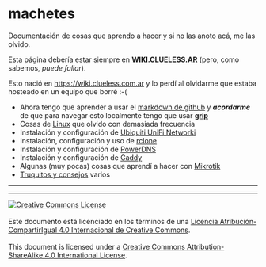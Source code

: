 # machetes
Documentación de cosas que aprendo a hacer y si no las anoto acá, me las olvido.

Esta página debería estar siempre en 
[**WIKI.CLUELESS.AR**](https://wiki.clueless.ar) (pero, como sabemos, _puede
fallar_).

Esto nació en https://wiki.clueless.com.ar y lo perdí al olvidarme que estaba 
hosteado en un equipo que borré :-(

* Ahora tengo que aprender a usar el [markdown de github](MarkdownDeGithub.md) y 
**_acordarme_** de que para navegar esto localmente tengo que usar 
**[grip](https://github.com/joeyespo/grip)**
* Cosas de [Linux](Linux) que olvido con demasiada frecuencia
* Instalación y configuración de [Ubiquiti UniFi Networki](UniFi)
* Instalación, configuración y uso de [rclone](rclone)
* Instalación y configuración de [PowerDNS](PowerDNS)
* Instalación y configuración de [Caddy](Caddy)
* Algunas (muy pocas) cosas que aprendí a hacer con [Mikrotik](Mikrotik)
* [Truquitos y consejos](tips-tricks) varios



___
<!-- LICENSE -->
___
<a rel="licencia" href="https://creativecommons.org/licenses/by-sa/4.0/deed.es">
<img alt="Creative Commons License" style="border-width:0"
src="https://i.creativecommons.org/l/by-sa/4.0/88x31.png" /></a>
<br /><br />
Este documento está licenciado en los términos de una <a rel="licencia"
href="https://creativecommons.org/licenses/by-sa/4.0/deed.es">
Licencia Atribución-CompartirIgual 4.0 Internacional de Creative Commons</a>.
<br /><br />
This document is licensed under a <a rel="license" 
href="https://creativecommons.org/licenses/by-sa/4.0/deed.en">
Creative Commons Attribution-ShareAlike 4.0 International License</a>.
<!-- END --> 
